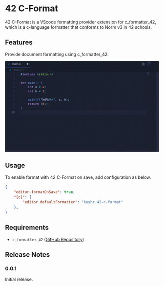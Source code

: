 # 42 C-Format

42 C-Format is a VScode formatting provider extension for c_formatter_42, which is a c-language formatter that conforms to Norm v3 in 42 schools.

## Features

Provide document formatting using c_formatter_42.

![feature gif](images/feature.gif)

## Usage

To enable format with 42 C-Format on save, add configuration as below.

```json
{
    "editor.formatOnSave": true,
    "[c]": {
        "editor.defaultFormatter": "keyhr.42-c-format"
    },
}
```

## Requirements

- `c_formatter_42` ([GitHub Repository](https://github.com/cacharle/c_formatter_42))

## Release Notes

### 0.0.1

Initial release.
